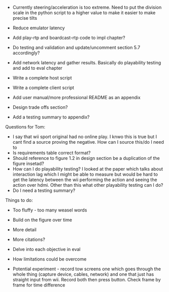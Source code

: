 - Currently steering/acceleration is too extreme. Need to put the division scale in the python script to a higher value to make it easier to make precise tilts
- Reduce emulator latency 

- Add play-rtp and boardcast-rtp code to impl chapter?
- Do testing and validation and update/uncomment section 5.7 accordingly?

- Add network latency and gather results. Basically do playability testing and add to eval chapter
- Write a complete host script
- Write a complete client script
- Add user manual/more professional README as an appendix

- Design trade offs section?
- Add a testing summary to appendix?
  
Questions for Tom:

- I say that wii sport original had no online play. I knwo this is true but I cant find a source proving the negative. How can I source this/do I need to
- Is requirements table correct format?
- Should reference to figure 1.2 in design section be a duplication of the figure insetad?
- How can I do playability testing? I looked at the paper which talks about interaction lag which I might be able to measure but would be hard to get the latency between the wii performing the action and seeing the action over hdmi. Other than this what other playability testing can I do?
- Do I need a testing summary? 

Things to do:
- Too fluffy - too many weasel words
- Build on the figure over time
- More detail
- More citations?

- Delve into each objective in eval
- How limitations could be overcome
- Potential experiment - record tow screens one which goes through the whole thing (capture device, cables, network) and one that just has straight input from wii. Record both then press button. Check frame by frame for time difference
